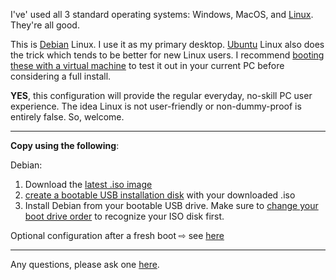 <link href="../css/styles.css" rel="stylesheet" />

I've' used all 3 standard operating systems: Windows, MacOS, and [Linux](https://www.linux.com/what-is-linux/). They're all good.

This is [Debian](https://www.debian.org/) Linux. I use it as my primary desktop. [Ubuntu](https://ubuntu.com/tutorials/install-ubuntu-desktop#1-overview) Linux also does the trick which tends to be better for new Linux users. I recommend [booting these with a virtual machine](https://ubuntu.com/tutorials/how-to-run-ubuntu-desktop-on-a-virtual-machine-using-virtualbox#1-overview) to test it out in your current PC before considering a full install.

**YES**, this configuration will provide the regular everyday, no-skill PC user experience. The idea Linux is not user-friendly or non-dummy-proof is entirely false. So, welcome.
___

 **Copy using the following**:

Debian:
1. Download the [latest .iso image](https://www.debian.org/download)
2. [create a bootable USB installation disk](https://linuxhint.com/create_bootable_linux_usb_flash_drive/) with your downloaded .iso
3.  Install Debian from your bootable USB drive. Make sure to [change your boot drive order](https://helpdeskgeek.com/how-to/how-to-change-the-boot-order-in-the-bios-on-your-windows-pc/) to recognize your ISO disk first.

Optional configuration after a fresh boot <span>&#8680;</span> see [here](https://github.com/ddaaggeett/scripts/blob/main/src/debian/README.md)
___

Any questions, please ask one [here](https://github.com/ddaaggeett/ddaaggeett/issues/new/choose).
